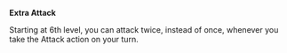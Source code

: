 __**Extra Attack**__

Starting at 6th level, you can attack twice, instead of once, whenever you take the Attack action on your turn.